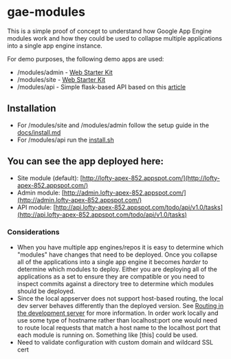 # gae-modules

This is a simple proof of concept to understand how Google App Engine modules work and how they could be used to collapse multiple applications into a single app engine instance.

For demo purposes, the following demo apps are used:

* /modules/admin - [Web Starter Kit](https://developers.google.com/web/starter-kit/)
* /modules/site - [Web Starter Kit](https://developers.google.com/web/starter-kit/)
* /modules/api - Simple flask-based API based on this [article](http://blog.miguelgrinberg.com/post/designing-a-restful-api-with-python-and-flask)

## Installation

* For /modules/site and /modules/admin follow the setup guide in the [docs/install.md](modules/site/docs/install.md)
* For /modules/api run the [install.sh](modules/api/install.sh)

## You can see the app deployed here:

* Site module (default): [http://lofty-apex-852.appspot.com/](http://lofty-apex-852.appspot.com/)
* Admin module: [http://admin.lofty-apex-852.appspot.com/](http://admin.lofty-apex-852.appspot.com/)
* API module: [http://api.lofty-apex-852.appspot.com/todo/api/v1.0/tasks](http://api.lofty-apex-852.appspot.com/todo/api/v1.0/tasks)

### Considerations

* When you have multiple app engines/repos it is easy to determine which "modules" have changes that need to be deployed.  Once you collapse all of the applications into a single app engine it becomes _harder_ to determine which modules to deploy.  Either you are deploying all of the applications as a set to ensure they are compatible or you need to inspect commits against a directory tree to determine which modules should be deployed.
* Since the local appserver does not support host-based routing, the local dev server behaves differently than the deployed version.  See [Routing in the development server](https://cloud.google.com/appengine/docs/python/modules/routing#Python_Routing_in_the_development_server) for more information.  In order work locally and use some type of hostname rather than localhost:port one would need to route local requests that match a host name to the localhost port that each module is running on.  Something like [this] could be used.
* Need to validate configuration with custom domain and wildcard SSL cert


